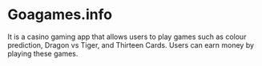 # Goagames.info
It is a casino gaming app that allows users to play games such as colour prediction, Dragon vs Tiger, and Thirteen Cards. Users can earn money by playing these games.

